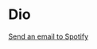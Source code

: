 # Dio

[Send an email to Spotify](mailto:privacy@spotify.com?subject=Extended%20Streaming%20History%20Request&body=Hello%2C%0D%0A%0D%0AI%20would%20like%20to%20request%20a%20copy%20of%20my%20extended%20streaming%20history%20and%20other%20data%20from%20the%20Spotify%20account%20associated%20with%20this%20email.%0D%0A%0D%0AThank%20you!)